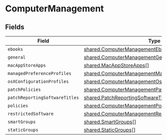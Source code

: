 # ComputerManagement


## Fields

| Field                                                                                                                             | Type                                                                                                                              | Required                                                                                                                          | Description                                                                                                                       |
| --------------------------------------------------------------------------------------------------------------------------------- | --------------------------------------------------------------------------------------------------------------------------------- | --------------------------------------------------------------------------------------------------------------------------------- | --------------------------------------------------------------------------------------------------------------------------------- |
| `ebooks`                                                                                                                          | [shared.ComputerManagementEbooks](../../../sdk/models/shared/computermanagementebooks.md)[]                                       | :heavy_minus_sign:                                                                                                                | N/A                                                                                                                               |
| `general`                                                                                                                         | [shared.ComputerManagementGeneral](../../../sdk/models/shared/computermanagementgeneral.md)                                       | :heavy_minus_sign:                                                                                                                | N/A                                                                                                                               |
| `macAppStoreApps`                                                                                                                 | [shared.MacAppStoreApps](../../../sdk/models/shared/macappstoreapps.md)[]                                                         | :heavy_minus_sign:                                                                                                                | N/A                                                                                                                               |
| `managedPreferenceProfiles`                                                                                                       | [shared.ComputerManagementManagedPreferenceProfiles](../../../sdk/models/shared/computermanagementmanagedpreferenceprofiles.md)[] | :heavy_minus_sign:                                                                                                                | N/A                                                                                                                               |
| `osXConfigurationProfiles`                                                                                                        | [shared.ComputerManagementOsXConfigurationProfiles](../../../sdk/models/shared/computermanagementosxconfigurationprofiles.md)[]   | :heavy_minus_sign:                                                                                                                | N/A                                                                                                                               |
| `patchPolicies`                                                                                                                   | [shared.ComputerManagementPatchPolicies](../../../sdk/models/shared/computermanagementpatchpolicies.md)[]                         | :heavy_minus_sign:                                                                                                                | N/A                                                                                                                               |
| `patchReportingSoftwareTitles`                                                                                                    | [shared.PatchReportingSoftwareTitles](../../../sdk/models/shared/patchreportingsoftwaretitles.md)[]                               | :heavy_minus_sign:                                                                                                                | N/A                                                                                                                               |
| `policies`                                                                                                                        | [shared.ComputerManagementPolicies](../../../sdk/models/shared/computermanagementpolicies.md)[]                                   | :heavy_minus_sign:                                                                                                                | N/A                                                                                                                               |
| `restrictedSoftware`                                                                                                              | [shared.ComputerManagementRestrictedSoftware](../../../sdk/models/shared/computermanagementrestrictedsoftware.md)[]               | :heavy_minus_sign:                                                                                                                | N/A                                                                                                                               |
| `smartGroups`                                                                                                                     | [shared.SmartGroups](../../../sdk/models/shared/smartgroups.md)[]                                                                 | :heavy_minus_sign:                                                                                                                | N/A                                                                                                                               |
| `staticGroups`                                                                                                                    | [shared.StaticGroups](../../../sdk/models/shared/staticgroups.md)[]                                                               | :heavy_minus_sign:                                                                                                                | N/A                                                                                                                               |
